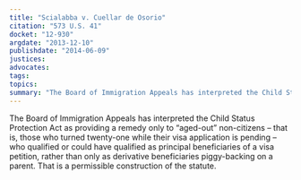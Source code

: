 ```yaml
---
title: "Scialabba v. Cuellar de Osorio"
citation: "573 U.S. 41"
docket: "12-930"
argdate: "2013-12-10"
publishdate: "2014-06-09"
justices:
advocates:
tags:
topics:
summary: "The Board of Immigration Appeals has interpreted the Child Status Protection Act as providing a remedy only to “aged-out” non-citizens – that is, those who turned twenty-one while their visa application is pending – who qualified or could have qualified as principal beneficiaries of a visa petition, rather than only as derivative beneficiaries piggy-backing on a parent. That is a permissible construction of the statute."
---
```

The Board of Immigration Appeals has interpreted the Child Status Protection Act as providing a remedy only to “aged-out” non-citizens – that is, those who turned twenty-one while their visa application is pending – who qualified or could have qualified as principal beneficiaries of a visa petition, rather than only as derivative beneficiaries piggy-backing on a parent. That is a permissible construction of the statute.

